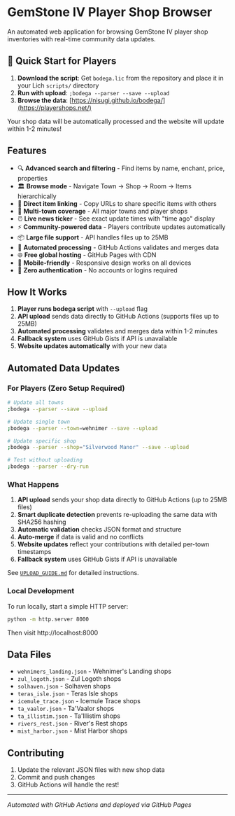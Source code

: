 # GemStone IV Player Shop Browser

An automated web application for browsing GemStone IV player shop inventories with real-time community data updates.

## 🚀 Quick Start for Players

1. **Download the script**: Get `bodega.lic` from the repository and place it in your Lich `scripts/` directory
2. **Run with upload**: `;bodega --parser --save --upload`
3. **Browse the data**: [https://nisugi.github.io/bodega/](https://playershops.net/)

Your shop data will be automatically processed and the website will update within 1-2 minutes!

## Features

- 🔍 **Advanced search and filtering** - Find items by name, enchant, price, properties
- 🏛️ **Browse mode** - Navigate Town → Shop → Room → Items hierarchically
- 🔗 **Direct item linking** - Copy URLs to share specific items with others
- 🏪 **Multi-town coverage** - All major towns and player shops
- ⏰ **Live news ticker** - See exact update times with "time ago" display
- ⚡ **Community-powered data** - Players contribute updates automatically
- 📦 **Large file support** - API handles files up to 25MB
- 🤖 **Automated processing** - GitHub Actions validates and merges data
- 🌐 **Free global hosting** - GitHub Pages with CDN
- 📱 **Mobile-friendly** - Responsive design works on all devices
- 🚫 **Zero authentication** - No accounts or logins required

## How It Works

1. **Player runs bodega script** with `--upload` flag
2. **API upload** sends data directly to GitHub Actions (supports files up to 25MB)
3. **Automated processing** validates and merges data within 1-2 minutes
4. **Fallback system** uses GitHub Gists if API is unavailable
5. **Website updates automatically** with your new data

## Automated Data Updates

### For Players (Zero Setup Required)

```bash
# Update all towns
;bodega --parser --save --upload

# Update single town
;bodega --parser --town=wehnimer --save --upload

# Update specific shop
;bodega --parser --shop="Silverwood Manor" --save --upload

# Test without uploading
;bodega --parser --dry-run
```

### What Happens

1. **API upload** sends your shop data directly to GitHub Actions (up to 25MB files)
2. **Smart duplicate detection** prevents re-uploading the same data with SHA256 hashing
3. **Automatic validation** checks JSON format and structure
4. **Auto-merge** if data is valid and no conflicts
5. **Website updates** reflect your contributions with detailed per-town timestamps
6. **Fallback system** uses GitHub Gists if API is unavailable


See [`UPLOAD_GUIDE.md`](./UPLOAD_GUIDE.md) for detailed instructions.

### Local Development

To run locally, start a simple HTTP server:

```bash
python -m http.server 8000
```

Then visit http://localhost:8000

## Data Files

- `wehnimers_landing.json` - Wehnimer's Landing shops
- `zul_logoth.json` - Zul Logoth shops
- `solhaven.json` - Solhaven shops
- `teras_isle.json` - Teras Isle shops
- `icemule_trace.json` - Icemule Trace shops
- `ta_vaalor.json` - Ta'Vaalor shops
- `ta_illistim.json` - Ta'Illistim shops
- `rivers_rest.json` - River's Rest shops
- `mist_harbor.json` - Mist Harbor shops

## Contributing

1. Update the relevant JSON files with new shop data
2. Commit and push changes
3. GitHub Actions will handle the rest!

---

*Automated with GitHub Actions and deployed via GitHub Pages*
